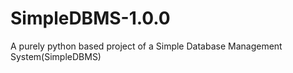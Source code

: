 # SimpleDBMS-1.0.0
A purely python based project of a Simple Database Management System(SimpleDBMS)
